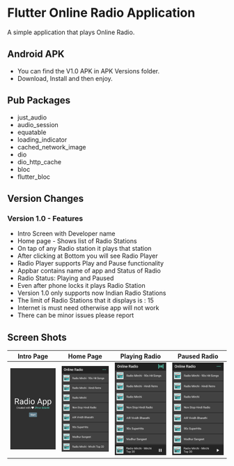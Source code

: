 # Flutter Online Radio Application
A simple application that plays Online Radio.

## Android APK
* You can find the V1.0 APK in APK Versions folder.
* Download, Install and then enjoy.

## Pub Packages
* just_audio
* audio_session
* equatable
* loading_indicator
* cached_network_image
* dio
* dio_http_cache
* bloc
* flutter_bloc

## Version Changes
### Version 1.0 - Features
* Intro Screen with Developer name
* Home page - Shows list of Radio Stations
* On tap of any Radio station it plays that station
* After clicking at Bottom you will see Radio Player 
* Radio Player supports Play and Pause functionality
* Appbar contains name of app and Status of Radio
* Radio Status: Playing and Paused
* Even after phone locks it plays Radio Station
* Version 1.0 only supports now Indian Radio Stations
* The limit of Radio Stations that it displays is : 15
* Internet is must need otherwise app will not work
* There can be minor issues please report

## Screen Shots

| Intro Page | Home Page | Playing Radio | Paused Radio |
| -- | -- | -- | -- |
| ![Intro Page](screen_shots/1.png) | ![Home Page](screen_shots/2.png) | ![Playing State](screen_shots/3.png) | ![Paused Radio](screen_shots/4.png) |
